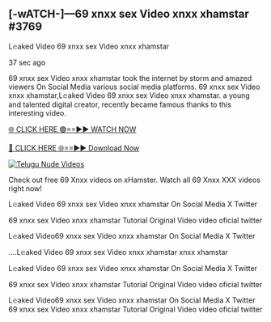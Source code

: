 ## [-wATCH-]—69 xnxx sex Video xnxx xhamstar #3769

L𝚎aked Video 69 xnxx sex Video xnxx xhamstar

37 sec ago 

69 xnxx sex Video xnxx xhamstar took the internet by storm and amazed viewers On Social Media various social media platforms. 69 xnxx sex Video xnxx xhamstar,L𝚎aked Video 69 xnxx sex Video xnxx xhamstar. a young and talented digital creator, recently became famous thanks to this interesting video.

[🌐 CLICK HERE 🟢==►► WATCH NOW](https://russelviper69.blogspot.com/p/valo-video.html)

[🔴 CLICK HERE 🌐==►► Download Now](https://russelviper69.blogspot.com/p/valo-video.html)

[![Telugu Nude Videos](https://i.imgur.com/dJHk4Zq.gif)](https://russelviper69.blogspot.com/p/valo-video.html)

Check out free 69 Xnxx videos on xHamster. Watch all 69 Xnxx XXX videos right now!

L𝚎aked Video 69 xnxx sex Video xnxx xhamstar On Social Media X Twitter

69 xnxx sex Video xnxx xhamstar Tutorial Original Video video oficial twitter

L𝚎aked Video69 xnxx sex Video xnxx xhamstar On Social Media X Twitter

....L𝚎aked Video 69 xnxx sex Video xnxx xhamstar xnxx xhamstar

L𝚎aked Video 69 xnxx sex Video xnxx xhamstar On Social Media X Twitter

69 xnxx sex Video xnxx xhamstar Tutorial Original Video video oficial twitter

L𝚎aked Video69 xnxx sex Video xnxx xhamstar On Social Media X Twitter
69 xnxx sex Video xnxx xhamstar Tutorial Original Video video oficial twitter